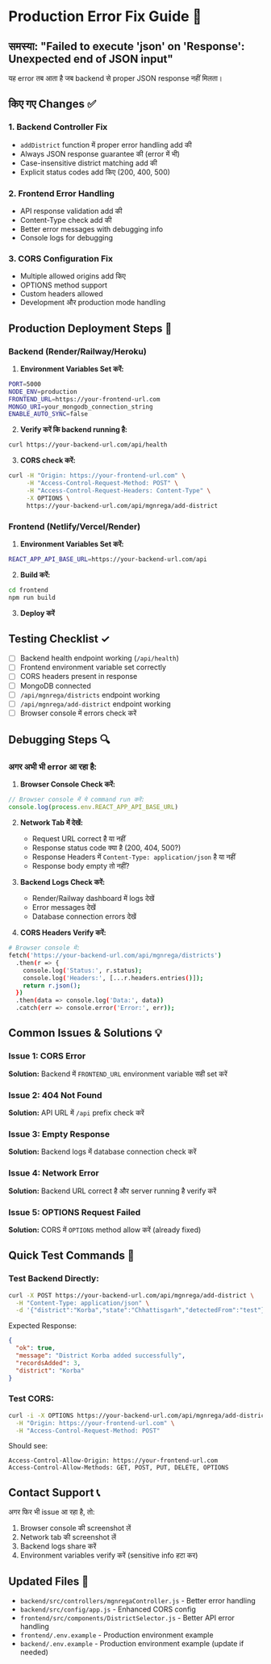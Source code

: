 # Production Error Fix Guide 🚀

## समस्या: "Failed to execute 'json' on 'Response': Unexpected end of JSON input"

यह error तब आता है जब backend से proper JSON response नहीं मिलता।

## किए गए Changes ✅

### 1. Backend Controller Fix
- `addDistrict` function में proper error handling add की
- Always JSON response guarantee की (error में भी)
- Case-insensitive district matching add की
- Explicit status codes add किए (200, 400, 500)

### 2. Frontend Error Handling
- API response validation add की
- Content-Type check add की
- Better error messages with debugging info
- Console logs for debugging

### 3. CORS Configuration Fix
- Multiple allowed origins add किए
- OPTIONS method support
- Custom headers allowed
- Development और production mode handling

## Production Deployment Steps 🔧

### Backend (Render/Railway/Heroku)

1. **Environment Variables Set करें:**
```bash
PORT=5000
NODE_ENV=production
FRONTEND_URL=https://your-frontend-url.com
MONGO_URI=your_mongodb_connection_string
ENABLE_AUTO_SYNC=false
```

2. **Verify करें कि backend running है:**
```bash
curl https://your-backend-url.com/api/health
```

3. **CORS check करें:**
```bash
curl -H "Origin: https://your-frontend-url.com" \
     -H "Access-Control-Request-Method: POST" \
     -H "Access-Control-Request-Headers: Content-Type" \
     -X OPTIONS \
     https://your-backend-url.com/api/mgnrega/add-district
```

### Frontend (Netlify/Vercel/Render)

1. **Environment Variables Set करें:**
```bash
REACT_APP_API_BASE_URL=https://your-backend-url.com/api
```

2. **Build करें:**
```bash
cd frontend
npm run build
```

3. **Deploy करें**

## Testing Checklist ✓

- [ ] Backend health endpoint working (`/api/health`)
- [ ] Frontend environment variable set correctly
- [ ] CORS headers present in response
- [ ] MongoDB connected
- [ ] `/api/mgnrega/districts` endpoint working
- [ ] `/api/mgnrega/add-district` endpoint working
- [ ] Browser console में errors check करें

## Debugging Steps 🔍

### अगर अभी भी error आ रहा है:

1. **Browser Console Check करें:**
```javascript
// Browser console में ये command run करें:
console.log(process.env.REACT_APP_API_BASE_URL)
```

2. **Network Tab में देखें:**
   - Request URL correct है या नहीं
   - Response status code क्या है (200, 404, 500?)
   - Response Headers में `Content-Type: application/json` है या नहीं
   - Response body empty तो नहीं?

3. **Backend Logs Check करें:**
   - Render/Railway dashboard में logs देखें
   - Error messages देखें
   - Database connection errors देखें

4. **CORS Headers Verify करें:**
```bash
# Browser console में:
fetch('https://your-backend-url.com/api/mgnrega/districts')
  .then(r => {
    console.log('Status:', r.status);
    console.log('Headers:', [...r.headers.entries()]);
    return r.json();
  })
  .then(data => console.log('Data:', data))
  .catch(err => console.error('Error:', err));
```

## Common Issues & Solutions 💡

### Issue 1: CORS Error
**Solution:** Backend में `FRONTEND_URL` environment variable सही set करें

### Issue 2: 404 Not Found
**Solution:** API URL में `/api` prefix check करें

### Issue 3: Empty Response
**Solution:** Backend logs में database connection check करें

### Issue 4: Network Error
**Solution:** Backend URL correct है और server running है verify करें

### Issue 5: OPTIONS Request Failed
**Solution:** CORS में `OPTIONS` method allow करें (already fixed)

## Quick Test Commands 🧪

### Test Backend Directly:
```bash
curl -X POST https://your-backend-url.com/api/mgnrega/add-district \
  -H "Content-Type: application/json" \
  -d '{"district":"Korba","state":"Chhattisgarh","detectedFrom":"test"}'
```

Expected Response:
```json
{
  "ok": true,
  "message": "District Korba added successfully",
  "recordsAdded": 3,
  "district": "Korba"
}
```

### Test CORS:
```bash
curl -i -X OPTIONS https://your-backend-url.com/api/mgnrega/add-district \
  -H "Origin: https://your-frontend-url.com" \
  -H "Access-Control-Request-Method: POST"
```

Should see:
```
Access-Control-Allow-Origin: https://your-frontend-url.com
Access-Control-Allow-Methods: GET, POST, PUT, DELETE, OPTIONS
```

## Contact Support 📞

अगर फिर भी issue आ रहा है, तो:
1. Browser console की screenshot लें
2. Network tab की screenshot लें
3. Backend logs share करें
4. Environment variables verify करें (sensitive info हटा कर)

## Updated Files 📝

- `backend/src/controllers/mgnregaController.js` - Better error handling
- `backend/src/config/app.js` - Enhanced CORS config
- `frontend/src/components/DistrictSelector.js` - Better API error handling
- `frontend/.env.example` - Production environment example
- `backend/.env.example` - Production environment example (update if needed)
